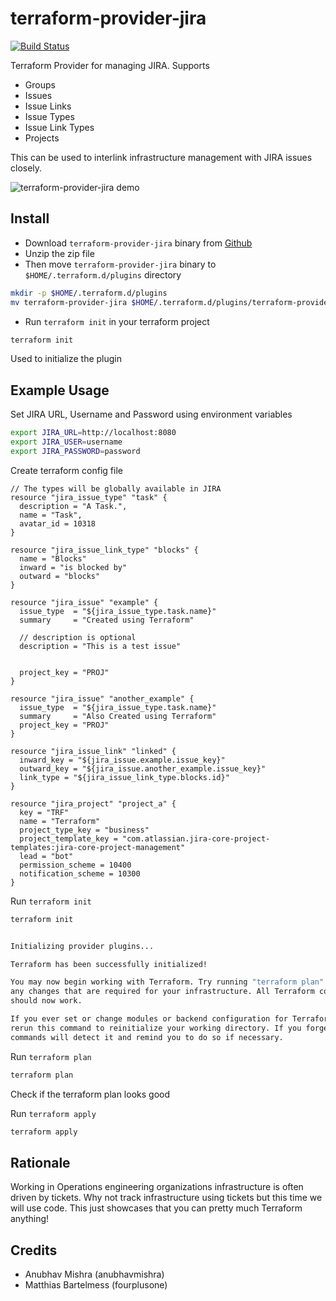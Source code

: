 # terraform-provider-jira

[![Build Status](https://travis-ci.com/fourplusone/terraform-provider-jira.svg?branch=master)](https://travis-ci.com/fourplusone/terraform-provider-jira)

Terraform Provider for managing JIRA. Supports

- Groups
- Issues
- Issue Links
- Issue Types
- Issue Link Types
- Projects

This can be used to interlink infrastructure management with JIRA issues closely.

![terraform-provider-jira demo](./images/terraform-provider-jira.gif)

## Install

* Download `terraform-provider-jira` binary from [Github](https://github.com/fourplusone/terraform-provider-jira/releases)
* Unzip the zip file
* Then move `terraform-provider-jira` binary to `$HOME/.terraform.d/plugins` directory

```bash
mkdir -p $HOME/.terraform.d/plugins
mv terraform-provider-jira $HOME/.terraform.d/plugins/terraform-provider-jira

```

* Run `terraform init` in your terraform project

```bash
terraform init
```

Used to initialize the plugin

## Example Usage

Set JIRA URL, Username and Password using environment variables

```bash
export JIRA_URL=http://localhost:8080
export JIRA_USER=username
export JIRA_PASSWORD=password
```

Create terraform config file

```hcl
// The types will be globally available in JIRA
resource "jira_issue_type" "task" {
  description = "A Task.",
  name = "Task",
  avatar_id = 10318
}

resource "jira_issue_link_type" "blocks" {
  name = "Blocks"
  inward = "is blocked by"
  outward = "blocks"
}

resource "jira_issue" "example" {
  issue_type  = "${jira_issue_type.task.name}"
  summary     = "Created using Terraform"

  // description is optional  
  description = "This is a test issue"
  

  project_key = "PROJ"
}

resource "jira_issue" "another_example" {
  issue_type  = "${jira_issue_type.task.name}"
  summary     = "Also Created using Terraform"
  project_key = "PROJ"
}

resource "jira_issue_link" "linked" {
  inward_key = "${jira_issue.example.issue_key}"
  outward_key = "${jira_issue.another_example.issue_key}"
  link_type = "${jira_issue_link_type.blocks.id}"
}

resource "jira_project" "project_a" {
  key = "TRF"
  name = "Terraform"
  project_type_key = "business"
  project_template_key = "com.atlassian.jira-core-project-templates:jira-core-project-management"
  lead = "bot"
  permission_scheme = 10400
  notification_scheme = 10300
}

```

Run `terraform init`

```bash
terraform init
```

```bash

Initializing provider plugins...

Terraform has been successfully initialized!

You may now begin working with Terraform. Try running "terraform plan" to see
any changes that are required for your infrastructure. All Terraform commands
should now work.

If you ever set or change modules or backend configuration for Terraform,
rerun this command to reinitialize your working directory. If you forget, other
commands will detect it and remind you to do so if necessary.
```

Run `terraform plan`

```bash
terraform plan
```

Check if the terraform plan looks good

Run `terraform apply`

```bash
terraform apply
```

## Rationale
Working in Operations engineering organizations infrastructure is often driven by tickets. Why not track infrastructure using tickets but this time we will use code.
This just showcases that you can pretty much Terraform anything!


## Credits

- Anubhav Mishra (anubhavmishra)
- Matthias Bartelmess (fourplusone)